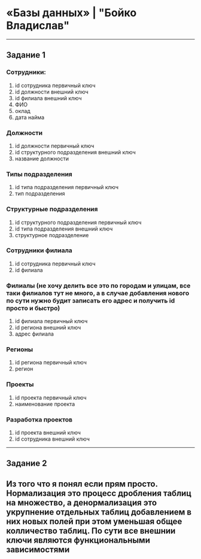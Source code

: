 # «Базы данных» | "Бойко Владислав"
---
## Задание 1
### Сотрудники:
1. id сотрудника первичный ключ 
2. id должности внешний ключ
3. id филиала внешний ключ
4. ФИО
5. оклад
6. дата найма
### Должности
1. id должности первичный ключ
2. id структурного подразделения внешний ключ
3. название должности
### Типы подразделения
1. id типа подразделения первичный ключ
2. тип подразделения
### Структурные подразделения
1. id структурного подразделения первичный ключ
2. id типа подразделения внешний ключ
3. структурное подразделение
### Сотрудники филиала
1. id сотрудника первичный ключ
2. id филиала
### Филиалы (не хочу делить все это по городам и улицам, все таки филиалов тут не много, а в случае добавления нового по сути нужно будит записать его адрес и получить id просто и быстро)
1. id филиала первичный ключ
2. id региона внешний ключ
3. адрес филиала
### Регионы
1. id региона первичный ключ
2. регион
### Проекты
1. id проекта первичный ключ
2. наименование проекта
### Разработка проектов
1. id проекта внешний ключ
2. id сотрудника внешний ключ
---
## Задание 2
Из того что я понял если прям просто. Нормализация это процесс дробления таблиц на множество, а денормализация это укрупнение отдельных таблиц добавлением в них новых полей при этом уменьшая общее колличество таблиц.
По сути все внешнии ключи являются функциональными зависимостями
---